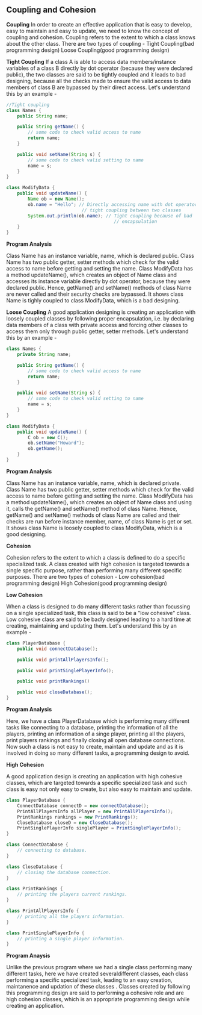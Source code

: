Coupling and Cohesion
--

**Coupling**
In order to create an effective application that is easy to develop, easy to maintain and easy to update, we need to know the concept of coupling and cohesion. Coupling refers to the extent to which a class knows about the other class. 
There are two types of coupling -
Tight Coupling(bad programming design)
Loose Coupling(good programming design)



**Tight Coupling**
If a class A is able to access data members/instance variables of a class B directly by dot operator (because they were declared public), the two classes are said to be tightly coupled and it leads to bad designing, because all the checks made to ensure the valid access to data members of class B are bypassed by their direct access. Let's understand this by an example - 
````java
//Tight coupling 
class Names {
	public String name;

	public String getName() {
		// some code to check valid access to name
		return name;
	}

	public void setName(String s) {
		// some code to check valid setting to name
		name = s;
	}
}

class ModifyData {
	public void updateName() {
		Name ob = new Name();
		ob.name = "Hello"; // Directly accessing name with dot operator shows
							// tight coupling between two classes
		System.out.println(ob.name); // Tight coupling because of bad
										// encapsulation
	}
}

````

**Program Analysis**

Class Name has an instance variable, name, which is declared public.
Class Name has two public getter, setter methods which check for the valid access to name before getting and setting the name.
Class ModifyData has a method updateName(), which creates an object of Name class and accesses its instance variable directly by dot operator, because they were declared public.
Hence, getName() and setName() methods of class Name are never called and their security checks are bypassed. It shows class Name is tighly coupled to class ModifyData, which is a bad designing.




**Loose Coupling**
A good application designing is creating an application with loosely coupled classes by following proper encapsulation, i.e. by declaring data members of a class with private access and forcing other classes to access them only through public getter, setter methods. Let's understand this by an example -
````java
class Names {
	private String name;

	public String getName() {
		// some code to check valid access to name
		return name;
	}

	public void setName(String s) {
		// some code to check valid setting to name
		name = s;
	}
}

class ModifyData {
	public void updateName() {
		C ob = new C();
		ob.setName("Howard");
		ob.getName();
	}
}

````

**Program Analysis**

Class Name has an instance variable, name, which is declared private.
Class Name has two public getter, setter methods which check for the valid access to name before getting and setting the name.
Class ModifyData has a method updateName(), which creates an object of Name class and using it, calls the getName() and setName() method of class Name.
Hence, getName() and setName() methods of class Name are called and their checks are run before instance member, name, of class Name is get or set. It shows class Name is loosely coupled to class ModifyData, which is a good designing.




**Cohesion**

Cohesion refers to the extent to which a class is defined to do a specific specialized task. A class created with high cohesion is targeted towards a single specific purpose, rather than performing many different specific purposes. 
There are two types of cohesion -
Low cohesion(bad programming design)
High Cohesion(good programming design)



**Low Cohesion**

When a class is designed to do many different tasks rather than focussing on a single specialized task, this class is said to be a "low cohesive" class. Low cohesive class are said to be badly designed leading to a hard time at creating, maintaining and updating them. Let's understand this by an example -

````java
class PlayerDatabase {
	public void connectDatabase();

	public void printAllPlayersInfo();

	public void printSinglePlayerInfo();

	public void printRankings()

	public void closeDatabase();
}
````

**Program Analysis**

Here, we have a class PlayerDatabase which is performing many different tasks like connecting to a database, printing the information of all the players, printing an information of a singe player, printing all the players, print players rankings and finally closing all open database connections. Now such a class is not easy to create, maintain and update and as it is involved in doing so many different tasks, a programming design to avoid. 



**High Cohesion**

A good application design is creating an application with high cohesive classes, which are targeted towards a specific specialized task and such class is easy not only easy to create, but also easy to maintain and update.
````java
class PlayerDatabase {
	ConnectDatabase connectD = new connectDatabase();
	PrintAllPlayersInfo allPlayer = new PrintAllPlayersInfo();
	PrintRankings rankings = new PrintRankings();
	CloseDatabase closeD = new CloseDatabase();
	PrintSinglePlayerInfo singlePlayer = PrintSinglePlayerInfo();
}

class ConnectDatabase {
	// connecting to database.
}

class CloseDatabase {
	// closing the database connection.
}

class PrintRankings {
	// printing the players current rankings.
}

class PrintAllPlayersInfo {
	// printing all the players information.
}

class PrintSinglePlayerInfo {
	// printing a single player information.
}
````

**Program Anaysis**

Unlike the previous program where we had a single class performing many different tasks, here we have created severaldifferent classes, each class performing a specific specialized task, leading to an easy creation, maintanence and updation of these classes . Classes created by following this programming design are said to performing a cohesive role and are high cohesion classes, which is an appropriate programming design while creating an application. 